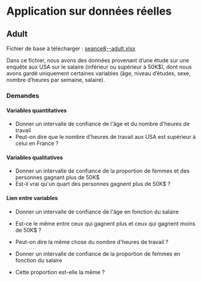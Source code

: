 # Application sur données réelles 

## Adult

Fichier de base à télécharger : [seance8--adult.xlsx](seance8--adult.xlsx)

Dans ce fichier, nous avons des données provenant d’une étude sur une enquête aux USA sur le salaire (inférieur ou supérieur à 50K$), dont nous avons gardé uniquement certaines variables (âge, niveau d’études, sexe, nombre d’heures par semaine, salaire).

### Demandes

#### Variables quantitatives
    
- Donner un intervalle de confiance de l'âge et du nombre d'heures de travail
- Peut-on dire que le nombre d'heures de travail aux USA est supérieur à celui en France ?

#### Variables qualitatives

- Donner un intervalle de confiance de la proportion de femmes et des personnes gagnant plus de 50K$ 
- Est-il vrai qu'un quart des personnes gagnent plus de 50K$ ? 

#### Lien entre variables

- Donner un intervalle de confiance de l'âge en fonction du salaire
- Est-ce le même entre ceux qui gagnent plus et ceux qui gagnent moins de 50K$ ?
- Peut-on dire la même chose du nombre d'heures de travail ?

- Donner un intervalle de confiance de la proportion de femmes en fonction du salaire
- Cette proportion est-elle la même ?
